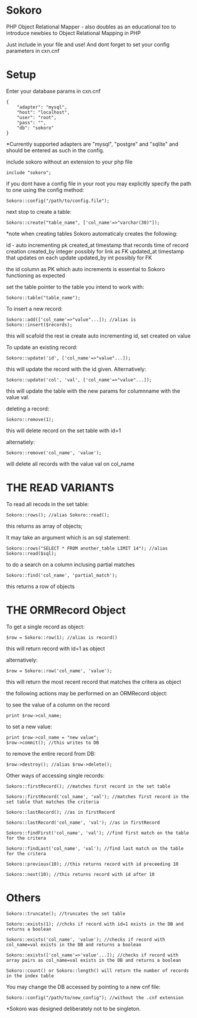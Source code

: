 Sokoro
======

PHP Object Relational Mapper - also doubles as an educational too to introduce newbies to Object Relational Mapping in PHP

Just include in your file and use! And dont forget to set your config parameters in cxn.cnf

Setup
=====
Enter your database params in cxn.cnf

	{
	    "adapter": "mysql",
	    "host": "localhost",
	    "user": "root",
	    "pass": "", 
	    "db": "sokoro"
	}


*Currently supported adapters are "mysql", "postgre" and "sqlite" and should be entered as such in the config.

include sokoro without an extension to your php file

	include "sokoro";

if you dont have a config file in your root you may explicitly specify the path to one using the config method:

	Sokoro::config("/path/to/config.file");

next stop to create a table:

	Sokoro::create("table_name", ['col_name'=>"varchar(30)"]);

*note when creating tables Sokoro automaticaly creates the following:

id - auto incrementing pk
created_at timestamp that records time of record creation
created_by integer possibly for link as FK
updated_at timestamp that updates on each update
updated_by int possibly for FK

the id column as PK which auto increments is essential to Sokoro functioning as expected

set the table pointer to the table you intend to work with:

	Sokoro::table("table_name");

To insert a new record:
	
	Sokoro::add(['col_name'=>"value"...]); //alias is Sokoro::insert($records);

this will scafold the rest ie create auto incrementing id, set created on value

To update an existing record:
	
	Sokoro::update('id', ['col_name'=>"value"...]);

this will update the record with the id given. Alternatively:

	Sokoro::update('col', 'val', ['col_name'=>"value"...]);

this will update the table with the new params for columnname with the value val.

deleting a record:

	Sokoro::remove(1);

this will delete record on the set table with id=1

alternatiely:

	Sokoro::remove('col_name', 'value');

will delete all records with the value val on col_name


THE READ VARIANTS
===================

To read all recods in the set table:

	Sokoro::rows(); //alias Sokoro::read();

this returns as array of objects;

It may take an argument which is an sql statement:

	Sokoro::rows("SELECT * FROM another_table LIMIT 14"); //alias Sokoro::read($sql);

to do a search on a column inclusing partial matches 

	Sokoro::find('col_name', 'partial_match');

this returns a row of objects


THE ORMRecord Object
=====================

To get a single record as object:

	$row = Sokoro::row(1); //alias is record()

this will return record with id=1 as object

alternatively:

	$row = Sokoro::row('col_name', 'value');

this will return the most recent record that matches the critera as object

the following actions may be performed on an ORMRecord object:

to see the value of a column on the record

	print $row->col_name;

to set a new value:

	print $row->col_name = "new value";
	$row->commit(); //this writes to DB

to remove the entire record from DB:

	$row->destroy(); //alias $row->delete();

Other ways of accessing single records:

	Sokoro::firstRecord(); //matches first record in the set table

	Sokoro::firstRecord('col_name', 'val'); //matches first record in the set table that matches the criteria

	Sokoro::lastRecord(); //as in firstRecord

	Sokoro::lastRecord('col_name', 'val'); //as in firstRecord

	Sokoro::findFirst('col_name', 'val'); //find first match on the table for the critera

	Sokoro::findLast('col_name', 'val'); //find last match on the table for the critera

	Sokoro::previous(10); //this returns record with id preceeding 10

	Sokoro::next(10); //this returns record with id after 10


Others
======

	Sokoro::truncate(); //truncates the set table
	
	Sokoro::exists(1); //chcks if record with id=1 exists in the DB and returns a boolean

	Sokoro::exists('col_name', 'value'); //checks if record with col_name=val exists in the DB and returns a boolean

	Sokoro::exists(['col_name'=>'value'...]); //checks if record with array pairs as col_name=val exists in the DB and returns a boolean

	Sokoro::count() or Sokoro::length() will return the number of records in the index table


You may change the DB accessed by pointing to a new cnf file:

	Sokoro::config("/path/to/new_config"); //without the .cnf extension

*Sokoro was designed deliberately not to be singleton.